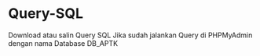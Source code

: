 # Query-SQL

 Download atau salin Query SQL
 Jika sudah jalankan Query di PHPMyAdmin dengan nama Database DB_APTK
